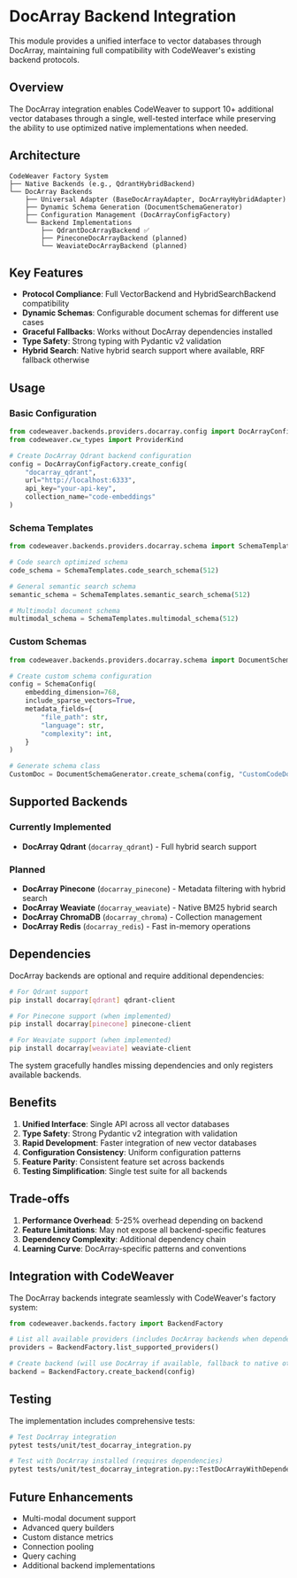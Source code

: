 <!--
SPDX-FileCopyrightText: 2025 Knitli Inc.

SPDX-License-Identifier: MIT OR Apache-2.0
-->

# DocArray Backend Integration

This module provides a unified interface to vector databases through DocArray, maintaining full compatibility with CodeWeaver's existing backend protocols.

## Overview

The DocArray integration enables CodeWeaver to support 10+ additional vector databases through a single, well-tested interface while preserving the ability to use optimized native implementations when needed.

## Architecture

```
CodeWeaver Factory System
├── Native Backends (e.g., QdrantHybridBackend)
└── DocArray Backends
    ├── Universal Adapter (BaseDocArrayAdapter, DocArrayHybridAdapter)
    ├── Dynamic Schema Generation (DocumentSchemaGenerator)
    ├── Configuration Management (DocArrayConfigFactory)
    └── Backend Implementations
        ├── QdrantDocArrayBackend ✅
        ├── PineconeDocArrayBackend (planned)
        └── WeaviateDocArrayBackend (planned)
```

## Key Features

- **Protocol Compliance**: Full VectorBackend and HybridSearchBackend compatibility
- **Dynamic Schemas**: Configurable document schemas for different use cases
- **Graceful Fallbacks**: Works without DocArray dependencies installed
- **Type Safety**: Strong typing with Pydantic v2 validation
- **Hybrid Search**: Native hybrid search support where available, RRF fallback otherwise

## Usage

### Basic Configuration

```python
from codeweaver.backends.providers.docarray.config import DocArrayConfigFactory
from codeweaver.cw_types import ProviderKind

# Create DocArray Qdrant backend configuration
config = DocArrayConfigFactory.create_config(
    "docarray_qdrant",
    url="http://localhost:6333",
    api_key="your-api-key",
    collection_name="code-embeddings"
)
```

### Schema Templates

```python
from codeweaver.backends.providers.docarray.schema import SchemaTemplates

# Code search optimized schema
code_schema = SchemaTemplates.code_search_schema(512)

# General semantic search schema
semantic_schema = SchemaTemplates.semantic_search_schema(512)

# Multimodal document schema
multimodal_schema = SchemaTemplates.multimodal_schema(512)
```

### Custom Schemas

```python
from codeweaver.backends.providers.docarray.schema import DocumentSchemaGenerator, SchemaConfig

# Create custom schema configuration
config = SchemaConfig(
    embedding_dimension=768,
    include_sparse_vectors=True,
    metadata_fields={
        "file_path": str,
        "language": str,
        "complexity": int,
    }
)

# Generate schema class
CustomDoc = DocumentSchemaGenerator.create_schema(config, "CustomCodeDoc")
```

## Supported Backends

### Currently Implemented
- **DocArray Qdrant** (`docarray_qdrant`) - Full hybrid search support

### Planned
- **DocArray Pinecone** (`docarray_pinecone`) - Metadata filtering with hybrid search
- **DocArray Weaviate** (`docarray_weaviate`) - Native BM25 hybrid search
- **DocArray ChromaDB** (`docarray_chroma`) - Collection management
- **DocArray Redis** (`docarray_redis`) - Fast in-memory operations

## Dependencies

DocArray backends are optional and require additional dependencies:

```bash
# For Qdrant support
pip install docarray[qdrant] qdrant-client

# For Pinecone support (when implemented)
pip install docarray[pinecone] pinecone-client

# For Weaviate support (when implemented)
pip install docarray[weaviate] weaviate-client
```

The system gracefully handles missing dependencies and only registers available backends.

## Benefits

1. **Unified Interface**: Single API across all vector databases
2. **Type Safety**: Strong Pydantic v2 integration with validation
3. **Rapid Development**: Faster integration of new vector databases
4. **Configuration Consistency**: Uniform configuration patterns
5. **Feature Parity**: Consistent feature set across backends
6. **Testing Simplification**: Single test suite for all backends

## Trade-offs

1. **Performance Overhead**: 5-25% overhead depending on backend
2. **Feature Limitations**: May not expose all backend-specific features
3. **Dependency Complexity**: Additional dependency chain
4. **Learning Curve**: DocArray-specific patterns and conventions

## Integration with CodeWeaver

The DocArray backends integrate seamlessly with CodeWeaver's factory system:

```python
from codeweaver.backends.factory import BackendFactory

# List all available providers (includes DocArray backends when dependencies available)
providers = BackendFactory.list_supported_providers()

# Create backend (will use DocArray if available, fallback to native otherwise)
backend = BackendFactory.create_backend(config)
```

## Testing

The implementation includes comprehensive tests:

```bash
# Test DocArray integration
pytest tests/unit/test_docarray_integration.py

# Test with DocArray installed (requires dependencies)
pytest tests/unit/test_docarray_integration.py::TestDocArrayWithDependencies
```

## Future Enhancements

- Multi-modal document support
- Advanced query builders
- Custom distance metrics
- Connection pooling
- Query caching
- Additional backend implementations
